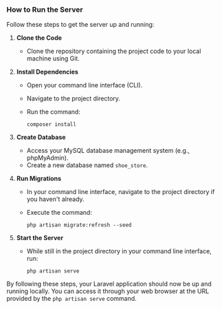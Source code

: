### How to Run the Server

Follow these steps to get the server up and running:

1. **Clone the Code**
   - Clone the repository containing the project code to your local machine using Git.

2. **Install Dependencies**
   - Open your command line interface (CLI).
   - Navigate to the project directory.
   - Run the command:

     ```
     composer install
     ```

3. **Create Database**
   - Access your MySQL database management system (e.g., phpMyAdmin).
   - Create a new database named `shoe_store`.

4. **Run Migrations**
   - In your command line interface, navigate to the project directory if you haven't already.
   - Execute the command:

     ```
     php artisan migrate:refresh --seed   
     ```

5. **Start the Server**
   - While still in the project directory in your command line interface, run:

     ```
     php artisan serve
     ```

By following these steps, your Laravel application should now be up and running locally. You can access it through your web browser at the URL provided by the `php artisan serve` command.
